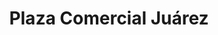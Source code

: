 ---
title: "Plaza Comercial Juárez"
url: /toluca-estado-de-mexico/plaza-comercial-juarez/
shop: centro comercial
---